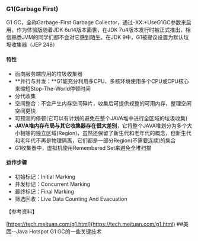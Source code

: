 ### G1\(Garbage First\)

G1 GC，全称Garbage-First Garbage Collector，通过-XX:+UseG1GC参数来启用，作为体验版随着JDK 6u14版本面世，在JDK 7u4版本发行时被正式推出，相信熟悉JVM的同学们都不会对它感到陌生。在JDK 9中，G1被提议设置为默认垃圾收集器（JEP 248）

#### 特性

* 面向服务端应用的垃圾收集器
* **并行与并发：**G1能充分利用多CPU、多核环境使用多个CPU或CPU核心来缩短Stop-The-World停顿时间
* 分代收集
* 空间整合：不会产生内存空间碎片，收集后可提供规整的可用内存，整理空闲空间更快
* 可预测的停顿\(它可以有计划的避免在整个JAVA堆中进行全区域的垃圾收集\)
* **JAVA堆内存布局与其它收集器存在很大差别**，它将整个JAVA堆划分为多个大小相等的独立区域\(Region\)，虽然还保留了新生代和老年代的概念，但新生代和老年代不再是物理隔离，它们都是一部分Region\(不需要连续\)的集合
* G1收集器中，虚拟机使用Remembered Set来避免全堆扫描

#### 运作步骤

* 初始标记：Initial Marking
* 并发标记：Concurrent Marking
* 最终标记：Final Marking
* 筛选回收：Live Data Counting And Evacuation

【参考资料】

[https://tech.meituan.com/g1.html](https://tech.meituan.com/g1.html)    \#\#美团--Java Hotspot G1 GC的一些关键技术


